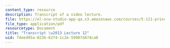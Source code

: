 ```yaml
---
content_type: resource
description: Transcript of a video lecture.
file: https://ol-ocw-studio-app-qa.s3.amazonaws.com/courses/5-111-principles-of-chemical-science-fall-2008/74eed95a023b62f41c2e59907d474ca0_5-111F08-L12.pdf
file_type: application/pdf
resourcetype: Document
title: "Transcript \u2013 Lecture 12"
uid: 74eed95a-023b-62f4-1c2e-59907d474ca0
---
```

